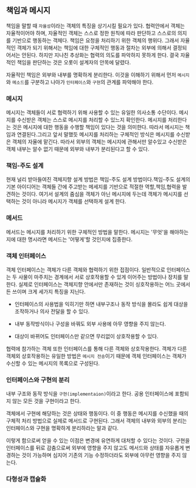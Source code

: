 ## 책임과 메시지

책임을 말할 때 `자율성`이라는 객체의 특징을 상기시킬 필요가 있다. 협력안에서 객체는 자율적이어야 하며, 자율적인 객체는 스스로 정한 원칙에 따라 판단하고 스스로의 의지를 기반으로 행동하는 객체다. 책임은 요청을 처리하기 위한 객체의 행위다. 그래서 자율적인 객체가 되기 위해서는 책임에 대한 구체적인 행동과 절차는 외부에 의해서 결정되어서는 안된다. 하지만 지나친 추상화는 협력의 의도를 파악하지 못하게 한다. 결국 자율적인 책임을 판단하는 것은 오롯이 설계자의 안목에 달렸다.

자율적인 책임은 외부와 내부를 명확하게 분리한다. 이것을 이해하기 위해서 먼저 `메시지`와 `메소드`를 구분하고 나아가 `인터페이스`와 `구현`의 관계를 파악해야 한다.

### 메시지

메시지는 객체들이 서로 협력하기 위해 사용할 수 있는 유일한 의사소통 수단이다.
메시지를 수신받은 객체는 스스로 메시지를 처리할 수 있느지 확인한다. 메시지를 처리한다는 것은 메시지에 대한 행동을 수행할 책임이 있다는 것을 의미한다. 따라서 메시지는 책임과 연결된다.그리고 앞서 말했듯 메시지를 처리하는 구체적인 방식은 메시지를 수신받은 객체의 자율에 맡긴다. 따라서 외부의 객체는 메시지에 관해서만 알수있고 수신받은 객체 내부는 알수 없기 때문에 외부와 내부가 분리된다고 할 수 있다. 

### 책임-주도 설계

현재 널리 받아들여진 객체지향 설계 방법은 책임-주도 설계 방법이다.책임-주도 설계의 기본 아이디어는 객체들 간에 주고받는 메세지를 기반으로 적절한 역할,책임,협력을 발견하는 것이다. 여기서 설계의 줌심을 객체가 아닌 메시지에 두는데 객체가 메시지를 선택하는 것이 아니라 메시지가 객체를 선택하게 설계 한다. 

### 메서드

메서드는 메시지를 처리하기 위한 구체적인 방법을 말한다. 메시지는 '무엇'을 해야하는지에 대한 명시라면 메서드는 '어떻게'할 것인지에 집중한다. 


### 객체 인터페이스

객체 인터페이스는 객체가 다른 객체와 협력하기 위한 접점이다. 일반적으로 인터페이스는 두 사물이 마주치는 경계에서 서로 상호작용할 수 있게 이어주는 방법이나 장치를 말한다. 실제로 인터페이스는 객체지향 안에서만 존재하는 것이 싱호작용하는 어느 곳에서든 쓰이며 크게 세가지 특징을 지닌다.

- 인터페이스의 사용법을 익히기만 하면 내부구조나 동작 방식을 몰라도 쉽게 대상을 조작하거나 의사 전달을 할 수 있다.

- 내부 동작방식이나 구성을 바꿔도 외부 사용에 아무 영향을 주지 않는다.

- 대상이 바뀌어도 인터페이스만 같으면 무리없이 상호작용할 수 있다.

협력에 참가하는 객체 또한 인터페이스를 통해 다른 객체와 상호작용한다. 객체가 다른 객체외 상호작용하는 유일한 방법은 `메시지 전송`이기 때문에 객체 인터페이스는 객체가 수신할 수 있는 메시지의 목록으로 구성된다.

### 인터페이스와 구현의 분리

내부 구조와 동작 방식을 `구현(implementaion)`이라고 한다. 공용 인터페이스에 포함되지 않는 모든 것을 구현이라고 한다.

객체에서 구현에 해당하는 것은 상태와 행동이다. 이 중 행동은 메시지를 수신했을 때의 구체적 처리 방법으로 실제로 메서드로 구현된다. 그래서 객체의 내부와 외부의 분리는 인터페이스와 구현을 명확하게 분리하라는 말과 같다.

이렇게 함으로써 얻을 수 있는 이점은 변경에 유연하게 대처할 수 있다는 것이다. 구현을 인터페이스를 뒤로 감춤으로써 외부에 영향을 주지 않고도 메서드와 상태를  자유롭게 변경하는 것이 가능하며 심지어 기존의 기능 수정하더라도 외부에 아무런 영향을 주지 않는다.

### 다형성과 캡슐화




